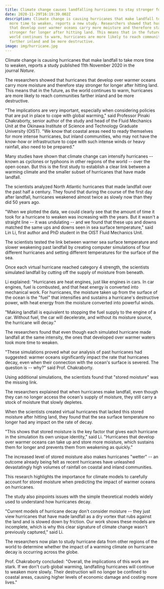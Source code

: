 ```yaml
---
title: Climate change causes landfalling hurricanes to stay stronger for longer
date: 2020-11-29T16:19:39.002Z
description: Climate change is causing hurricanes that make landfall to take
  more time to weaken, reports a new study. Researchers showed that hurricanes
  that develop over warmer oceans carry more moisture and therefore stay
  stronger for longer after hitting land. This means that in the future, as the
  world continues to warm, hurricanes are more likely to reach communities
  farther inland and be more destructive.
image: img/hurricane.jpg
---
```

<!--StartFragment-->

Climate change is causing hurricanes that make landfall to take more time to weaken, reports a study published 11th November 2020 in the journal *Nature*.

The researchers showed that hurricanes that develop over warmer oceans carry more moisture and therefore stay stronger for longer after hitting land. This means that in the future, as the world continues to warm, hurricanes are more likely to reach communities farther inland and be more destructive.

"The implications are very important, especially when considering policies that are put in place to cope with global warming," said Professor Pinaki Chakraborty, senior author of the study and head of the Fluid Mechanics Unit at the Okinawa Institute of Science and Technology Graduate University (OIST). "We know that coastal areas need to ready themselves for more intense hurricanes, but inland communities, who may not have the know-how or infrastructure to cope with such intense winds or heavy rainfall, also need to be prepared."

Many studies have shown that climate change can intensify hurricanes -- known as cyclones or typhoons in other regions of the world -- over the open ocean. But this is the first study to establish a clear link between a warming climate and the smaller subset of hurricanes that have made landfall.

The scientists analyzed North Atlantic hurricanes that made landfall over the past half a century. They found that during the course of the first day after landfall, hurricanes weakened almost twice as slowly now than they did 50 years ago.

"When we plotted the data, we could clearly see that the amount of time it took for a hurricane to weaken was increasing with the years. But it wasn't a straight line -- it was undulating -- and we found that these ups and downs matched the same ups and downs seen in sea surface temperature," said Lin Li, first author and PhD student in the OIST Fluid Mechanics Unit.

The scientists tested the link between warmer sea surface temperature and slower weakening past landfall by creating computer simulations of four different hurricanes and setting different temperatures for the surface of the sea.

Once each virtual hurricane reached category 4 strength, the scientists simulated landfall by cutting off the supply of moisture from beneath.

Li explained: "Hurricanes are heat engines, just like engines in cars. In car engines, fuel is combusted, and that heat energy is converted into mechanical work. For hurricanes, the moisture taken up from the surface of the ocean is the "fuel" that intensifies and sustains a hurricane's destructive power, with heat energy from the moisture converted into powerful winds.

"Making landfall is equivalent to stopping the fuel supply to the engine of a car. Without fuel, the car will decelerate, and without its moisture source, the hurricane will decay."

The researchers found that even though each simulated hurricane made landfall at the same intensity, the ones that developed over warmer waters took more time to weaken.

"These simulations proved what our analysis of past hurricanes had suggested: warmer oceans significantly impact the rate that hurricanes decay, even when their connection with the ocean's surface is severed. The question is -- why?" said Prof. Chakraborty.

Using additional simulations, the scientists found that "stored moisture" was the missing link.

The researchers explained that when hurricanes make landfall, even though they can no longer access the ocean's supply of moisture, they still carry a stock of moisture that slowly depletes.

When the scientists created virtual hurricanes that lacked this stored moisture after hitting land, they found that the sea surface temperature no longer had any impact on the rate of decay.

"This shows that stored moisture is the key factor that gives each hurricane in the simulation its own unique identity," said Li. "Hurricanes that develop over warmer oceans can take up and store more moisture, which sustains them for longer and prevents them from weakening as quickly."

The increased level of stored moisture also makes hurricanes "wetter" -- an outcome already being felt as recent hurricanes have unleashed devastatingly high volumes of rainfall on coastal and inland communities.

This research highlights the importance for climate models to carefully account for stored moisture when predicting the impact of warmer oceans on hurricanes.

The study also pinpoints issues with the simple theoretical models widely used to understand how hurricanes decay.

"Current models of hurricane decay don't consider moisture -- they just view hurricanes that have made landfall as a dry vortex that rubs against the land and is slowed down by friction. Our work shows these models are incomplete, which is why this clear signature of climate change wasn't previously captured," said Li.

The researchers now plan to study hurricane data from other regions of the world to determine whether the impact of a warming climate on hurricane decay is occurring across the globe.

Prof. Chakraborty concluded: "Overall, the implications of this work are stark. If we don't curb global warming, landfalling hurricanes will continue to weaken more slowly. Their destruction will no longer be confined to coastal areas, causing higher levels of economic damage and costing more lives."

<!--EndFragment-->